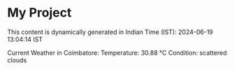 # My Project

This content is dynamically generated in Indian Time (IST): 2024-06-19 13:04:14 IST


Current Weather in Coimbatore:
Temperature: 30.88 °C
Condition: scattered clouds

